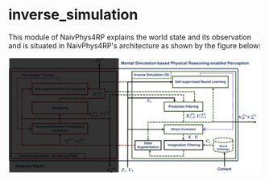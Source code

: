 # inverse_simulation
This module of NaivPhys4RP explains the world state and its observation and is situated in NaivPhys4RP's architecture as shown by the figure below:


<p align=center>
<img src="resources/Architecture.png"></img>
</p>

